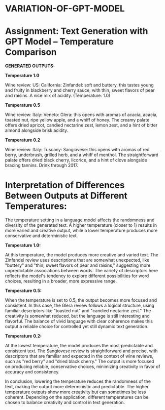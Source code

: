 # VARIATION-OF-GPT-MODEL

# Assignment: Text Generation with GPT Model – Temperature Comparison

**GENERATED OUTPUTS:**

**Temperature 1.0**

Wine review: US: California: Zinfandel: soft and buttery, this tastes young and fruity in blackberry and cherry sauce, with thin, sweet flavors of pear and raisins. A nice mix of acidity.
(Temperature: 1.0)

**Temperature 0.5**

Wine review: Italy: Veneto: Glera: this opens with aromas of acacia, acacia, toasted nut, ripe yellow apple, and a whiff of honey. The creamy palate offers dried apricot, candied nectarine zest, lemon zest, and a hint of bitter almond alongside brisk acidity.

**Temperature 0.2**

Wine review: Italy: Tuscany: Sangiovese: this opens with aromas of red berry, underbrush, grilled herb, and a whiff of menthol. The straightforward palate offers dried black cherry, licorice, and a hint of clove alongside bracing tannins. Drink through 2017.


# Interpretation of Differences Between Outputs at Different Temperatures:

The temperature setting in a language model affects the randomness and diversity of the generated text. A higher temperature (closer to 1) results in more varied and creative output, while a lower temperature produces more conservative and deterministic text.

**Temperature 1.0:**

At this temperature, the model produces more creative and varied text. The Zinfandel review uses descriptions that are somewhat unexpected, like "buttery" and "thin, sweet flavors of pear and raisins," suggesting more unpredictable associations between words. The variety of descriptors here reflects the model's tendency to explore different possibilities for word choices, resulting in a broader, more expressive range.

**Temperature 0.5:**

When the temperature is set to 0.5, the output becomes more focused and consistent. In this case, the Glera review follows a logical structure, using familiar descriptors like "toasted nut" and "candied nectarine zest." The creativity is somewhat reduced, but the language is still interesting and flavorful. The balance of vivid language with clear coherence makes this output a reliable choice for controlled yet still dynamic text generation.

**Temperature 0.2:**

At the lowest temperature, the model produces the most predictable and consistent text. The Sangiovese review is straightforward and precise, with descriptors that are familiar and expected in the context of wine reviews, such as "red berry" and "dried black cherry." The output is more focused on producing reliable, conservative choices, minimizing creativity in favor of accuracy and consistency.

In conclusion, lowering the temperature reduces the randomness of the text, making the output more deterministic and predictable. The higher temperature outputs show more creativity but can sometimes be less coherent. Depending on the application, different temperatures can be chosen to balance creativity and control in text generation.







